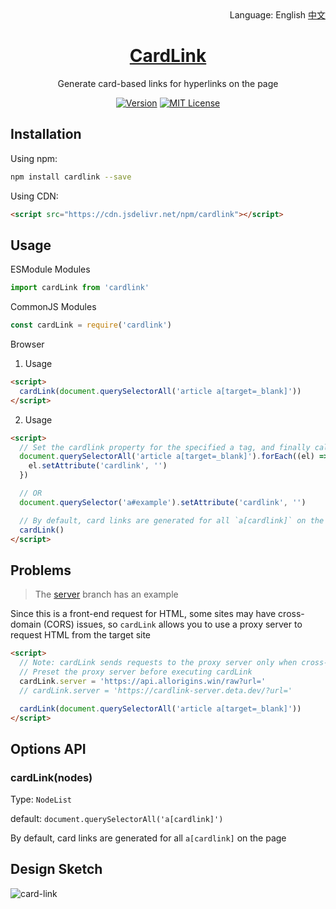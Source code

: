 <div align="right">
  Language:
  English
  <a title="中文" href="/README.md">中文</a>
</div>

<h1 align="center"><a href="https://github.com/Lete114/CardLink" target="_blank">CardLink</a></h1>
<p align="center">Generate card-based links for hyperlinks on the page</p>

<p align="center">
    <a href="https://github.com/Lete114/CardLink/releases/"><img src="https://img.shields.io/npm/v/cardlink?logo=npm" alt="Version"></a>
    <a href="https://github.com/Lete114/CardLink/blob/master/LICENSE"><img src="https://img.shields.io/npm/l/cardlink?color=FF5531" alt="MIT License"></a>
</p>

## Installation

Using npm:

```bash
npm install cardlink --save
```

Using CDN:

```html
<script src="https://cdn.jsdelivr.net/npm/cardlink"></script>
```

## Usage

ESModule Modules

```js
import cardLink from 'cardlink'
```

CommonJS Modules

```js
const cardLink = require('cardlink')
```

Browser

1. Usage

```html
<script>
  cardLink(document.querySelectorAll('article a[target=_blank]'))
</script>
```

2. Usage

```html
<script>
  // Set the cardlink property for the specified a tag, and finally call cardLink()
  document.querySelectorAll('article a[target=_blank]').forEach((el) => {
    el.setAttribute('cardlink', '')
  })

  // OR
  document.querySelector('a#example').setAttribute('cardlink', '')

  // By default, card links are generated for all `a[cardlink]` on the page
  cardLink()
</script>
```

## Problems

> The [server](https://github.com/Lete114/CardLink/tree/server)  branch has an example

Since this is a front-end request for HTML, some sites may have cross-domain (CORS) issues, so `cardLink` allows you to use a proxy server to request HTML from the target site

```html
<script>
  // Note: cardLink sends requests to the proxy server only when cross-domain requests occur (thus reducing the pressure on the proxy server)
  // Preset the proxy server before executing cardLink
  cardLink.server = 'https://api.allorigins.win/raw?url='
  // cardLink.server = 'https://cardlink-server.deta.dev/?url='

  cardLink(document.querySelectorAll('article a[target=_blank]'))
</script>
```

## Options API

### cardLink(nodes)

Type: `NodeList`

default: `document.querySelectorAll('a[cardlink]')`

By default, card links are generated for all `a[cardlink]` on the page

## Design Sketch

![card-link](https://user-images.githubusercontent.com/48512251/176334068-9eaaefeb-baa1-4a45-8dd8-7d0cbe6c6f29.png)
